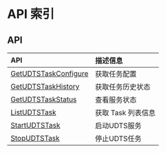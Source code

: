 # API 索引

## API

| API | 描述信息 |
|:---|:---|
|[GetUDTSTaskConfigure](api/udts-api/get_udts_task_configure)|获取任务配置|
|[GetUDTSTaskHistory](api/udts-api/get_udts_task_history)|获取任务历史状态|
|[GetUDTSTaskStatus](api/udts-api/get_udts_task_status)|查看服务状态|
|[ListUDTSTask](api/udts-api/list_udts_task)|获取 Task 列表信息|
|[StartUDTSTask](api/udts-api/start_udts_task)|启动UDTS服务|
|[StopUDTSTask](api/udts-api/stop_udts_task)|停止UDTS任务|
